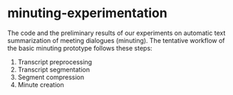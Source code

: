 # minuting-experimentation
The code and the preliminary results of our experiments on automatic text summarization of meeting dialogues (minuting). The tentative workflow of the basic minuting prototype follows these steps:

1. Transcript preprocessing
2. Transcript segmentation
3. Segment compression
4. Minute creation
